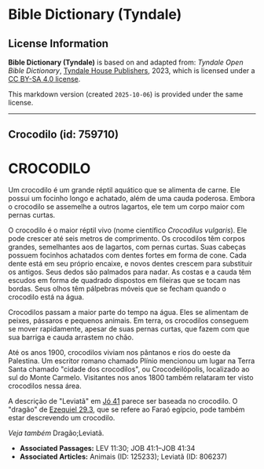# Bible Dictionary (Tyndale)

## License Information

**Bible Dictionary (Tyndale)** is based on and adapted from: _Tyndale Open Bible Dictionary_, [Tyndale House Publishers](https://tyndaleopenresources.com/), 2023, which is licensed under a [CC BY-SA 4.0 license](https://creativecommons.org/licenses/by-sa/4.0/legalcode.en).

This markdown version (created `2025-10-06`) is provided under the same license.



--------------------------------

## Crocodilo (id: 759710)

CROCODILO
=========

Um crocodilo é um grande réptil aquático que se alimenta de carne. Ele possui um focinho longo e achatado, além de uma cauda poderosa. Embora o crocodilo se assemelhe a outros lagartos, ele tem um corpo maior com pernas curtas.

O crocodilo é o maior réptil vivo (nome científico *Crocodilus vulgaris*). Ele pode crescer até seis metros de comprimento. Os crocodilos têm corpos grandes, semelhantes aos de lagartos, com pernas curtas. Suas cabeças possuem focinhos achatados com dentes fortes em forma de cone. Cada dente está em seu próprio encaixe, e novos dentes crescem para substituir os antigos. Seus dedos são palmados para nadar. As costas e a cauda têm escudos em forma de quadrado dispostos em fileiras que se tocam nas bordas. Seus olhos têm pálpebras móveis que se fecham quando o crocodilo está na água.

Crocodilos passam a maior parte do tempo na água. Eles se alimentam de peixes, pássaros e pequenos animais. Em terra, os crocodilos conseguem se mover rapidamente, apesar de suas pernas curtas, que fazem com que sua barriga e cauda arrastem no chão.

Até os anos 1900, crocodilos viviam nos pântanos e rios do oeste da Palestina. Um escritor romano chamado Plínio mencionou um lugar na Terra Santa chamado "cidade dos crocodilos", ou Crocodeilópolis, localizado ao sul do Monte Carmelo. Visitantes nos anos 1800 também relataram ter visto crocodilos nessa área.

A descrição de "Leviatã" em [Jó 41](https://ref.ly/Job41:1-Job41:34) parece ser baseada no crocodilo. O "dragão" de [Ezequiel 29\.3](https://ref.ly/Ezek29:3), que se refere ao Faraó egípcio, pode também estar descrevendo um crocodilo.

*Veja também* Dragão;Leviatã.

* **Associated Passages:** LEV 11:30; JOB 41:1–JOB 41:34
* **Associated Articles:** Animais (ID: 125233); Leviatã (ID: 806237)


